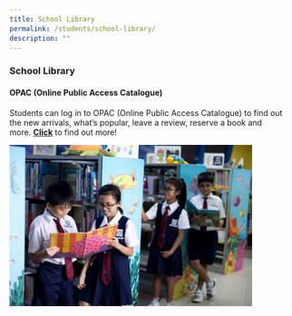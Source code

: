 ```yaml
---
title: School Library
permalink: /students/school-library/
description: ""
---
```

### **School Library**
#### **OPAC (Online Public Access Catalogue)**
Students can log in to OPAC (Online Public Access Catalogue) to find out the new arrivals, what’s popular, leave a review, reserve a book and more. **[Click](/files/opac.pdf)** to find out more!

<img src="/images/opac.jpg" style="width:85%">